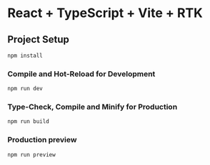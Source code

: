 # React + TypeScript + Vite + RTK

## Project Setup

```sh
npm install
```

### Compile and Hot-Reload for Development

```sh
npm run dev
```

### Type-Check, Compile and Minify for Production

```sh
npm run build
``` 

### Production preview

```sh
npm run preview
``` 

